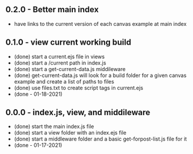
## 0.2.0 - Better main index
* have links to the current version of each canvas example at main index

## 0.1.0 - view current working build
* (done) start a current.ejs file in views
* (done) start a /current path in index.js
* (done) start a get-current-data.js middileware
* (done) get-current-data.js will look for a build folder for a given canvas example and create a list of paths to files
* (done) use files.txt to create script tags in current.ejs
* (done - 01-18-2021)

## 0.0.0 - index.js, view, and middileware
* (done) start the main index.js file
* (done) start a view folder with an index.ejs file
* (done) start a middleware folder and a basic get-forpost-list.js file for it
* (done - 01-17-2021)